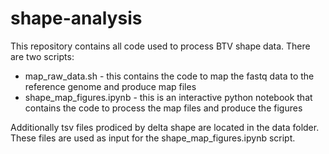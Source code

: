 # shape-analysis

This repository contains all code used to process BTV shape data. There are two scripts:

* map_raw_data.sh - this contains the code to map the fastq data to the reference genome and produce map files
* shape_map_figures.ipynb - this is an interactive python notebook that contains the code to process the map files and produce the figures

Additionally tsv files prodiced by delta shape are located in the data folder. These files are used as input for the shape_map_figures.ipynb script.